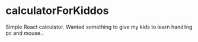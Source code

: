 # calculatorForKiddos
Simple React calculator. Wanted something to give my kids to learn handling pc and mouse..
